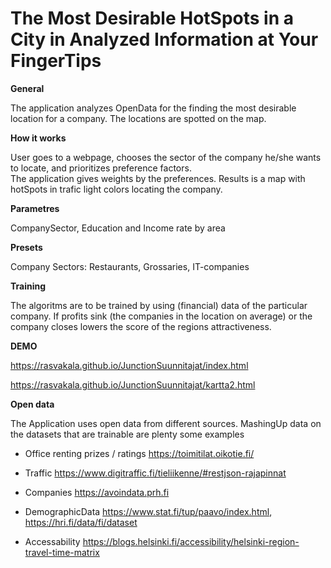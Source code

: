 # The Most Desirable HotSpots in a City in Analyzed Information at Your FingerTips

**General**

The application analyzes OpenData for the finding the most desirable location for a company. The locations are spotted on the map.

**How it works**

User goes to a webpage, chooses the sector of the company he/she wants to locate, and prioritizes preference factors.  
The application gives weights by the preferences.  Results is a map with hotSpots in trafic light colors locating the company. 

**Parametres**

CompanySector, Education and Income rate by area

**Presets**

Company Sectors: Restaurants, Grossaries, IT-companies

**Training** 

The algoritms are to be trained by using (financial) data of the particular company.  If profits sink (the companies in the location on average) or the company closes lowers the score of the regions attractiveness.  

**DEMO**

https://rasvakala.github.io/JunctionSuunnitajat/index.html 

https://rasvakala.github.io/JunctionSuunnitajat/kartta2.html

**Open data**

The Application uses open data from different sources.
MashingUp data on the datasets that are trainable are plenty
some examples

* Office renting prizes / ratings https://toimitilat.oikotie.fi/ 

* Traffic https://www.digitraffic.fi/tieliikenne/#restjson-rajapinnat 

* Companies https://avoindata.prh.fi

* DemographicData https://www.stat.fi/tup/paavo/index.html, https://hri.fi/data/fi/dataset

* Accessability https://blogs.helsinki.fi/accessibility/helsinki-region-travel-time-matrix
 
 